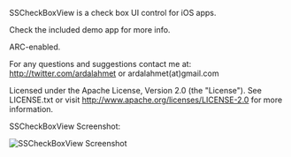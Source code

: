 SSCheckBoxView is a check box UI control for iOS apps.

Check the included demo app for more info.

ARC-enabled.

For any questions and suggestions contact me at:
http://twitter.com/ardalahmet
or
ardalahmet(at)gmail.com

Licensed under the Apache License, Version 2.0 (the "License").
See LICENSE.txt or visit http://www.apache.org/licenses/LICENSE-2.0 for more information.


SSCheckBoxView Screenshot:

![SSCheckBoxView Screenshot](http://farm8.staticflickr.com/7012/6473293001_ab905bc6cc_z.jpg)
